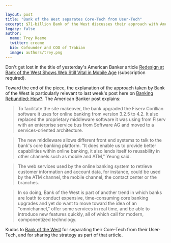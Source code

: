 ```yaml
---

layout: post
title: "Bank of the West separates Core-Tech from User-Tech"
excerpt: $71-billion Bank of the West discusses their approach with American Banker. 
legacy: false
author:
  name: Trey Reeme
  twitter: creeme
  bio: Cofounder and COO of Trabian
  image: authors/trey.png
---
```


Don't get lost in the title of yesterday's American Banker article [Redesign at Bank of the West Shows Web Still Vital in Mobile Age](http://www.americanbanker.com/news/bank-technology/redesign-at-bank-of-the-west-shows-web-still-vital-in-mobile-age-1074573-1.html) (subscription required).

Toward the end of the piece, the explanation of the approach taken by Bank of the West is particularly relevant to last week's post here on [Banking Rebundled: How?](/2015/05/20/how/). The American Banker post explains:

> To facilitate the site makeover, the bank upgraded the Fiserv Corillian software it uses for online banking from version 3.2.5 to 4.2. It also replaced the proprietary middleware software it was using from Fiserv with an enterprise service bus from Software AG and moved to a services-oriented architecture.

> The new middleware allows different front end systems to talk to the bank's core banking platform. "It does enable us to provide better capabilities within online banking, it also lends itself to reusability in other channels such as mobile and ATM," Yeung said.

> The web services used by the online banking system to retrieve customer information and account data, for instance, could be used by the ATM channel, the mobile channel, the contact center or the branches.

> In so doing, Bank of the West is part of another trend in which banks are loath to conduct expensive, time-consuming core banking upgrades and yet do want to move toward the idea of an "omnichannel," offer some services in real time, and be able to introduce new features quickly, all of which call for modern, componentized technology.

Kudos to [Bank of the West](https://www.bankofthewest.com/) for separating their Core-Tech from their User-Tech, and for sharing the strategy as part of that article.
